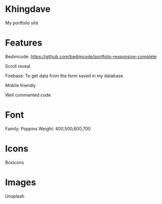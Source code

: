 # Khingdave
My portfolio site

# Features
Bedimcode: https://github.com/bedimcode/portfolio-responsive-complete

Scroll reveal

Firebase: To get data from the form saved in my database

Mobile friendly

Well commented code


# Font
Family: Poppins
Weight: 400,500,600,700

# Icons
Boxicons

# Images
Unsplash
